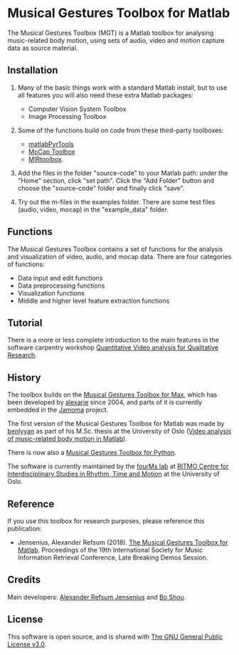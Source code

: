 # Musical Gestures Toolbox for Matlab

The Musical Gestures Toolbox (MGT) is a Matlab toolbox for analysing music-related body motion, using sets of audio, video and motion capture data as source material.

## Installation

1. Many of the basic things work with a standard Matlab install, but to use all features you will also need these extra Matlab packages: 

    - Computer Vision System Toolbox
    - Image Processing Toolbox

2. Some of the functions build on code from these third-party toolboxes: 

    - [matlabPyrTools](https://github.com/LabForComputationalVision/matlabPyrTools/archive/master.zip)
    - [MoCap Toolbox](https://www.jyu.fi/hum/laitokset/musiikki/en/research/coe/materials/mocaptoolbox) 
    - [MIRtoolbox](https://www.jyu.fi/hum/laitokset/musiikki/en/research/coe/materials/mirtoolbox).

3. Add the files in the folder "source-code" to your Matlab path: under the "Home" section, click "set path". Click the "Add Folder" button and choose the "source-code" folder and finally click "save".

4. Try out the m-files in the examples folder. There are some test files (audio, video, mocap) in the "example_data" folder.

## Functions

The Musical Gestures Toolbox contains a set of functions for the analysis and visualization of video, audio, and mocap data. There are four categories of functions:

- Data input and edit functions
- Data preprocessing functions
- Visualization functions
- Middle and higher level feature extraction functions

## Tutorial

There is a more or less complete introduction to the main features in the software carpentry workshop [Quantitative Video analysis for Qualitative Research](https://alexarje.github.io/video-analysis-workshop/).


## History

The toolbox builds on the [Musical Gestures Toolbox for Max](http://www.uio.no/english/research/groups/fourms/downloads/software/musicalgesturestoolbox/), which has been developed by [alexarje](https://github.com/alexarje) since 2004, and parts of it is currently embedded in the [Jamoma](http://www.jamoma.org) project.

The first version of the Musical Gestures Toolbox for Matlab was made by [benlyyan](https://github.com/benlyyan) as part of his M.Sc. thesis at the University of Oslo ([Video analysis of music-related body motion in Matlab](https://www.duo.uio.no/handle/10852/51118)). 

There is now also a [Musical Gestures Toolbox for Python](https://github.com/fourMs/MGT-python).

The software is currently maintained by the [fourMs lab](https://github.com/fourMs) at [RITMO Centre for Interdisciplinary Studies in Rhythm, Time and Motion](https://www.uio.no/ritmo/english/) at the University of Oslo.

## Reference

If you use this toolbox for research purposes, please reference this publication: 

- Jensenius, Alexander Refsum (2018). [The Musical Gestures Toolbox for Matlab](http://hdl.handle.net/10852/65559). Proceedings of the 19th International Society for Music Information Retrieval Conference, Late Breaking Demos Session.

## Credits

Main developers: [Alexander Refsum Jensenius](http://people.uio.no/alexanje) and [Bo Shou](https://github.com/benlyyan).

## License

This software is open source, and is shared with [The GNU General Public License v3.0](https://www.gnu.org/licenses/gpl-3.0.html).

